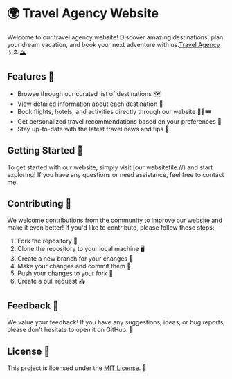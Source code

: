 # 🌍 Travel Agency Website

Welcome to our travel agency website! Discover amazing destinations, plan your dream vacation, and book your next adventure with us.[Travel Agency](image.png) ✈️🏝️🏔️

## Features 🎉

- Browse through our curated list of destinations 🗺️
- View detailed information about each destination 📝
- Book flights, hotels, and activities directly through our website 🛫🏨🎟️
- Get personalized travel recommendations based on your preferences 🧳
- Stay up-to-date with the latest travel news and tips 📰

## Getting Started 🚀

To get started with our website, simply visit [our websitefile://) and start exploring! If you have any questions or need assistance, feel free to contact me.
## Contributing 🤝

We welcome contributions from the community to improve our website and make it even better! If you'd like to contribute, please follow these steps:

1. Fork the repository 🍴
2. Clone the repository to your local machine 🖥️
3. Create a new branch for your changes 🌿
4. Make your changes and commit them 📝
5. Push your changes to your fork 🔀
6. Create a pull request 📤

## Feedback 📣

We value your feedback! If you have any suggestions, ideas, or bug reports, please don't hesitate to open it  on GitHub. 🐛

## License 📄

This project is licensed under the [MIT License](LICENSE). 📜
